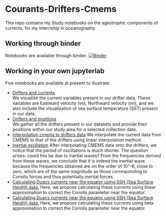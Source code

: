 # Courants-Drifters-Cmems

This repo contains 
my Study notebooks on the agestrophic components of currents, for my internship in oceanography.
## Working through binder

Notebooks are available through binder: [![Binder](https://mybinder.org/badge_logo.svg)](https://mybinder.org/v2/gh/ecosme38/Fluid-Mechanics-Intro/master)

## Working in your own jupyterlab

Five notebooks are available at present to illustrate:

- [Drifters and currents](1-dériveurs-courants-visualisations.ipynb)  
We visualize the current variables present in our drifter data. These variables are Eastward velocity (ve), Northward velocity (vn), and we also include the visualization of sea surface temperature (SST) present in our data.
- [Drifters and positions](2-drifters-positions.ipynb)  
We gather all the drifters present in our datasets and provide their positions within our study area for a selected collection date.
- [Interpolation cmems to drifters data](3-interpolation-cmems-drifters.ipynb)
We interpolate the current data from CMEMS to that of the drifters using linear interpolation method.
- [Inertial oscillation](4-oscillation-inertielle-des-dérives.ipynb)
After interpolating CMEMS data onto the drifters, we notice that the period of oscillations is much shorter. The question arises: could this be due to inertial waves? From the frequencies derived from these waves, we conclude that it is indeed the inertial wave because the frequencies obtained are on the order of 10^-6, close to zero, which are of the same magnitude as those corresponding to Coriolis forces and thus potentially inertial forces.
- [Calculating Duacs currents near the equator using SSH (Sea Surface Height) data.](55-working-with-2D-ocean_A.ipynb)
Here, we propose calculating these currents using linear approximation to correct the Coriolis parameter near the equator.
- [Calculating Duacs currents near the equator using SSH (Sea Surface Height) data.](55-working-with-2D-ocean_B.ipynb)
Here, we propose calculating these currents using beta approximation to correct the Coriolis parameter near the equator.





